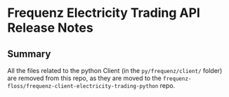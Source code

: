 # Frequenz Electricity Trading API Release Notes

## Summary

All the files related to the python Client (in the `py/frequenz/client/` folder) are removed from this repo, as they are moved to the  `frequenz-floss/frequenz-client-electricity-trading-python` repo.

